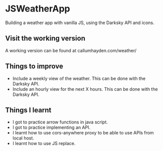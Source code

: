 # JSWeatherApp
Building a weather app with vanilla JS, using the Darksky API and icons.

## Visit the working version
A working version can be found at callumhayden.com/weather/

## Things to improve
- Include a weekly view of the weather. This can be done with the Darksky API.
- Include an hourly view for the next X hours. This can be done with the Darksky API.

## Things I learnt
- I got to practice arrow functions in java script.
- I got to practice implementing an API.
- I learnt how to use cors-anywhere proxy to be able to use APIs from local host.
- I learnt how to use JS replace.
